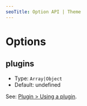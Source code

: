 ```yaml
---
seoTitle: Option API | Theme
---
```


# Options

## plugins

- Type: `Array|Object`
- Default: undefined

See: [Plugin > Using a plugin](../plugin/using-a-plugin.md).
